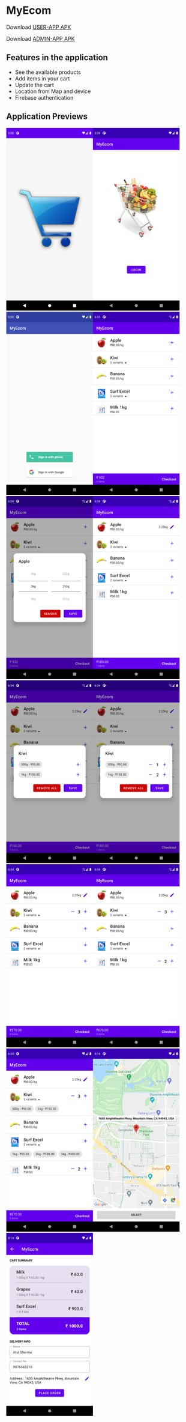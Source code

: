 # MyEcom

Download [USER-APP APK](https://github.com/imAtulSharma/MyEcom/releases/download/v1.0/user-app-debug.apk)

Download [ADMIN-APP APK](https://github.com/imAtulSharma/MyEcom/releases/download/v1.0.0/admin-app-debug.apk)


## Features in the application

- See the available products
- Add items in your cart 
- Update the cart
- Location from Map and device
- Firebase authentication

## Application Previews

<img title="" src="https://raw.githubusercontent.com/imAtulSharma/imAtulSharma/master/CDN/AndroidApplicationsPreviews/MyEcom/00.png" alt="" width="231"><img title="" src="https://raw.githubusercontent.com/imAtulSharma/imAtulSharma/master/CDN/AndroidApplicationsPreviews/MyEcom/11.png" alt="" width="231">
<img title="" src="https://raw.githubusercontent.com/imAtulSharma/imAtulSharma/master/CDN/AndroidApplicationsPreviews/MyEcom/12.png" alt="" width="231"><img title="" src="https://raw.githubusercontent.com/imAtulSharma/imAtulSharma/master/CDN/AndroidApplicationsPreviews/MyEcom/01.png" alt="" width="231">
<img title="" src="https://raw.githubusercontent.com/imAtulSharma/imAtulSharma/master/CDN/AndroidApplicationsPreviews/MyEcom/02.png" alt="" width="231"><img title="" src="https://raw.githubusercontent.com/imAtulSharma/imAtulSharma/master/CDN/AndroidApplicationsPreviews/MyEcom/03.png" alt="" width="231">
<img title="" src="https://raw.githubusercontent.com/imAtulSharma/imAtulSharma/master/CDN/AndroidApplicationsPreviews/MyEcom/04.png" alt="" width="231"><img title="" src="https://raw.githubusercontent.com/imAtulSharma/imAtulSharma/master/CDN/AndroidApplicationsPreviews/MyEcom/05.png" alt="" width="231">
<img title="" src="https://raw.githubusercontent.com/imAtulSharma/imAtulSharma/master/CDN/AndroidApplicationsPreviews/MyEcom/06.png" alt="" width="231"><img title="" src="https://raw.githubusercontent.com/imAtulSharma/imAtulSharma/master/CDN/AndroidApplicationsPreviews/MyEcom/07.png" alt="" width="231">
<img title="" src="https://raw.githubusercontent.com/imAtulSharma/imAtulSharma/master/CDN/AndroidApplicationsPreviews/MyEcom/08.png" alt="" width="231"><img title="" src="https://raw.githubusercontent.com/imAtulSharma/imAtulSharma/master/CDN/AndroidApplicationsPreviews/MyEcom/09.png" alt="" width="231">
<img title="" src="https://raw.githubusercontent.com/imAtulSharma/imAtulSharma/master/CDN/AndroidApplicationsPreviews/MyEcom/10.png" alt="" width="231">
